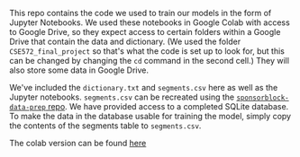This repo contains the code we used to train our models in the form of Jupyter Notebooks. We used these 
notebooks in Google Colab with access to Google Drive, so they expect access to certain folders within 
a Google Drive that contain the data and dictionary. (We used the folder `CSE572_final_project` so that's
what the code is set up to look for, but this can be changed by changing the `cd` command in the second cell.)
They will also store some data in Google Drive.

We've included the `dictionary.txt` and `segments.csv` here as well as the Jupyter notebooks. 
`segments.csv` can be recreated using the [`sponsorblock-data-prep` repo](https://github.com/cse572-group-27/sponsorblock-data-prep/tree/main).
We have provided access to a completed SQLite database. To make the data in the database usable for training
the model, simply copy the contents of the segments table to `segments.csv`.

The colab version can be found [here](https://colab.research.google.com/drive/1H6fjBoc3WMKEIjf8mHc88t6ujuSwZSNu?usp=sharing)
